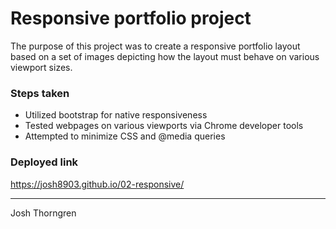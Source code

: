 # Responsive portfolio project
The purpose of this project was to create a responsive portfolio layout based on a set of images depicting how the layout must behave on various viewport sizes. 

### Steps taken
* Utilized bootstrap for native responsiveness
* Tested webpages on various viewports via Chrome developer tools
* Attempted to minimize CSS and @media queries

### Deployed link
https://josh8903.github.io/02-responsive/

- - - 

Josh Thorngren
